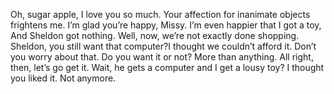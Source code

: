 Oh, sugar apple, I love you so much.
Your affection for inanimate objects frightens me.
I’m glad you’re happy, Missy.
I’m even happier that I got a toy, And Sheldon got nothing.
Well, now, we’re not exactly done shopping.
Sheldon, you still want that computer?I thought we couldn’t afford it.
Don’t you worry about that.
Do you want it or not?
More than anything.
All right, then, let’s go get it.
Wait, he gets a computer and I get a lousy toy?
I thought you liked it.
Not anymore.


